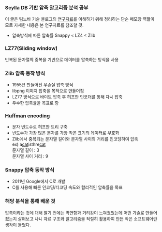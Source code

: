 ### Scylla DB 기반 압축 알고리즘 분석 공부
이 글은 팀노바 기술 블로그의 [연구자료](https://teamnovatech.co.kr/pageread/KR/472)를 이해하기 위해 정리하는 단순 메모장 역할이므로 자세한 내용은 본 연구자료를 참조할 것.

- 압축방식에 따른 압축률 Snappy < LZ4 < Zlib

### LZ77(Sliding window) 
반복된 문자열의 중복을 기반으로 데이터를 압축하는 방식을 사용

### Zlib 압축 동작 방식
- 1955년 만들어진 무손실 압축 방식
- libpng 이미지 압축을 목적으로 만들어짐
- LZ77 방식으로 바이트 압축 후 허프만 인코더를 통해 다시 압축
- 우수한 압축률을 목표로 함

### Huffman encoding
- 문자 빈도수로 허프만 트리 구축
- 빈도수가 가장 많은 문자를 가장 작은 크기의 데이터로 부호화
- Zlib에서 중복되는 문자열 길이와 문자열 사이의 거리를 인코딩하여 압축  
ex) a<u>cat</u>isthre<u>cat</u>  
    문자열 길이 : 3  
    문자열 사이 거리 : 9

### Snappy 압축 동작 방식
- 2011년 Google에서 C로 개발
- C를 사용해 빠른 인코딩/디코딩 속도와 합리적인 압축률을 목표



### 해당 분석을 통해 배운 것
압축이라는 것에 대해 알기 전에는 막연함과 거리감이 느껴졌었는데 어떤 기술로 만들어졌는지 살펴보고 나니 자료 구조와 알고리즘을 적절히 활용하여 만든 작은 소프트웨어란 생각이 들었다.

